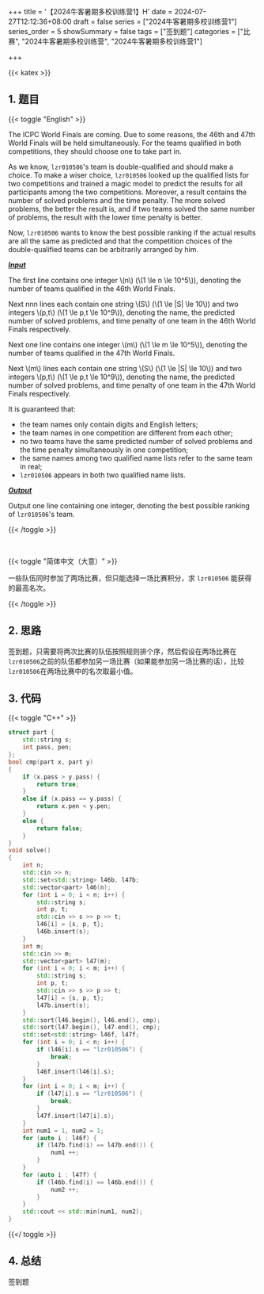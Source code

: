 +++
title = '【2024牛客暑期多校训练营1】H'
date = 2024-07-27T12:12:36+08:00
draft = false
series = ["2024牛客暑期多校训练营1"]
series_order = 5
showSummary = false
tags = ["签到题"]
categories = ["比赛", "2024牛客暑期多校训练营", "2024牛客暑期多校训练营1"]

+++

{{< katex >}}

## 1. 题目

{{< toggle "English" >}}

The ICPC World Finals are coming. Due to some reasons, the 46th and 47th World Finals will be held simultaneously. For the teams qualified in both competitions, they should choose one to take part in.

 As we know, `lzr010506`'s team is double-qualified and should make a choice. To make a wiser choice, `lzr010506` looked up the qualified lists for two competitions and trained a magic model to predict the results for all participants among the two competitions. Moreover, a result contains the number of solved problems and the time penalty. The more solved problems, the better the result is, and if two teams solved the same number of problems, the result with the lower time penalty is better.

 Now, `lzr010506` wants to know the best possible ranking if the actual results are all the same as predicted and that the competition choices of the double-qualified teams can be arbitrarily arranged by him.

***<u>Input</u>***

The first line contains one integer \\(n\\) (\\(1 \le n \le 10^5\\)), denoting the number of teams qualified in the 46th World Finals.

Next nnn lines each contain one string \\(S\\) (\\(1 \le |S| \le 10\\)) and two integers \\(p,t\\) (\\(1 \le p,t \le 10^9\\)), denoting the name, the predicted number of solved problems, and time penalty of one team in the 46th World Finals respectively.

Next one line contains one integer \\(m\\) (\\(1 \le m \le 10^5\\)), denoting the number of teams qualified in the 47th World Finals.

Next \\(m\\) lines each contain one string \\(S\\) (\\(1 \le |S| \le 10\\)) and two integers \\(p,t\\) (\\(1 \le p,t \le 10^9\\)), denoting the name, the predicted number of solved problems, and time penalty of one team in the 47th World Finals respectively.

It is guaranteed that:

- the team names only contain digits and English letters;
- the team names in one competition are different from each other;
- no two teams have the same predicted number of solved problems and the time penalty simultaneously in one competition;
- the same names among two qualified name lists refer to the same team in real;
- `lzr010506` appears in both two qualified name lists.

***<u>Output</u>***

Output one line containing one integer, denoting the best possible ranking of `lzr010506`'s team.

{{< /toggle >}}

<br>

{{< toggle "简体中文（大意）" >}}

一些队伍同时参加了两场比赛，但只能选择一场比赛积分，求 `lzr010506` 能获得的最高名次。

{{< /toggle >}}

## 2. 思路

签到题，只需要将两次比赛的队伍按照规则排个序，然后假设在两场比赛在`lzr010506`之前的队伍都参加另一场比赛（如果能参加另一场比赛的话），比较`lzr010506`在两场比赛中的名次取最小值。

## 3. 代码

{{< toggle "C++" >}}

```cpp
struct part {
    std::string s;
    int pass, pen;
};
bool cmp(part x, part y)
{
    if (x.pass > y.pass) {
        return true;
    }
    else if (x.pass == y.pass) {
        return x.pen < y.pen;
    }
    else {
        return false;
    }
}
void solve()
{
    int n;
    std::cin >> n;
    std::set<std::string> l46b, l47b;
    std::vector<part> l46(n);
    for (int i = 0; i < n; i++) {
        std::string s;
        int p, t;
        std::cin >> s >> p >> t;
        l46[i] = {s, p, t};
        l46b.insert(s);
    }
    int m;
    std::cin >> m;
    std::vector<part> l47(m);
    for (int i = 0; i < m; i++) {
        std::string s;
        int p, t;
        std::cin >> s >> p >> t;
        l47[i] = {s, p, t};
        l47b.insert(s);
    }
    std::sort(l46.begin(), l46.end(), cmp);
    std::sort(l47.begin(), l47.end(), cmp);
    std::set<std::string> l46f, l47f;
    for (int i = 0; i < n; i++) {
        if (l46[i].s == "lzr010506") {
            break;
        }
        l46f.insert(l46[i].s);
    }
    for (int i = 0; i < m; i++) {
        if (l47[i].s == "lzr010506") {
            break;
        }
        l47f.insert(l47[i].s);
    }
    int num1 = 1, num2 = 1;
    for (auto i : l46f) {
        if (l47b.find(i) == l47b.end()) {
            num1 ++;
        }
    }
    for (auto i : l47f) {
        if (l46b.find(i) == l46b.end()) {
            num2 ++;
        }
    }
    std::cout << std::min(num1, num2);
}
```

{{</ toggle >}}

## 4. 总结

签到题
